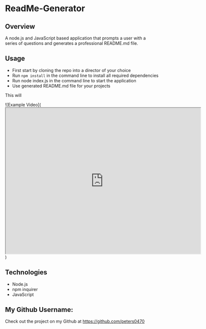 # ReadMe-Generator

## Overview
A node.js and JavaScript based application that prompts a user with a series of questions and generates a professional README.md file.


## Usage

- First start by cloning the repo into a director of your choice
- Run `npm install` in the command line to install all required dependencies
- Run node index.js in the command line to start the application
- Use generated README.md file for your projects


This will 

![Example Video](<iframe src="https://drive.google.com/file/d/11bqbPxTNI88m-1JME8GD1CGwMY3uzqi9/preview" width="640" height="480"></iframe>)


## Technologies
- Node.js
- npm inquirer
- JavaScript

 ## My Github Username: 
  Check out the project on my Github at https://github.com/peters0470
